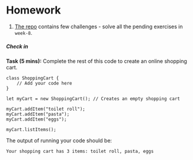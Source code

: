 # Homework

1. [The repo](https://github.com/CodeYourFuture/js-exercises) contains few challenges - solve all the pending exercises in `week-8`.

##### Check in

**Task (5 mins):**
Complete the rest of this code to create an online shopping cart.
```
class ShoppingCart {
    // Add your code here
}
    
let myCart = new ShoppingCart(); // Creates an empty shopping cart
    
myCart.addItem("toilet roll");
myCart.addItem("pasta");
myCart.addItem("eggs");
    
myCart.listItems();
```

The output of running your code should be:

    Your shopping cart has 3 items: toilet roll, pasta, eggs

